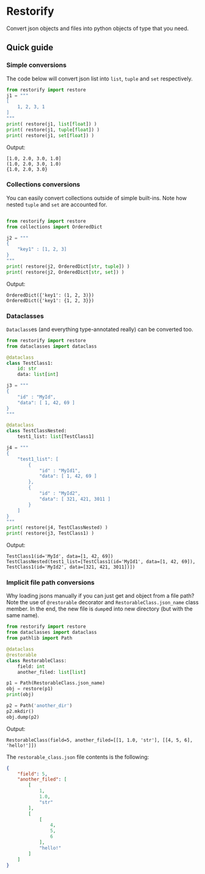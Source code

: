 # Restorify
Convert json objects and files into python objects of type that you need.

## Quick guide

### Simple conversions
The code below will convert json list into `list`, `tuple` and `set` respectively.
```python
from restorify import restore
j1 = """
[
	1, 2, 3, 1
]
"""
print( restore(j1, list[float]) )
print( restore(j1, tuple[float]) )
print( restore(j1, set[float]) )
```
Output:
```
[1.0, 2.0, 3.0, 1.0]
(1.0, 2.0, 3.0, 1.0)
{1.0, 2.0, 3.0}
```
### Collections conversions
You can easily convert collections outside of simple built-ins. Note how nested `tuple` and `set` are accounted for.
```python

from restorify import restore
from collections import OrderedDict

j2 = """
{
	"key1" : [1, 2, 3]
}
"""
print( restore(j2, OrderedDict[str, tuple]) )
print( restore(j2, OrderedDict[str, set]) )
```
 Output:
 ```
OrderedDict({'key1': (1, 2, 3)})
OrderedDict({'key1': {1, 2, 3}})
```
 ### Dataclasses
`Dataclass`es (and everything type-annotated really) can be converted too.
```python
from restorify import restore
from dataclasses import dataclass

@dataclass
class TestClass1:
	id: str
	data: list[int]

j3 = """
{
	"id" : "MyId",
	"data": [ 1, 42, 69 ]
}
"""

@dataclass
class TestClassNested:
	test1_list: list[TestClass1]

j4 = """
{
	"test1_list": [
		{
			"id" : "MyId1",
			"data": [ 1, 42, 69 ]
		},
		{
			"id" : "MyId2",
			"data": [ 321, 421, 3011 ]
		}
	]
}
"""
print( restore(j4, TestClassNested) )
print( restore(j3, TestClass1) )
```
Output:
```
TestClass1(id='MyId', data=[1, 42, 69])
TestClassNested(test1_list=[TestClass1(id='MyId1', data=[1, 42, 69]), TestClass1(id='MyId2', data=[321, 421, 3011])])
```
### Implicit file path conversions 
Why loading jsons manually if you can just get and object from a file path? Note the use of `@restorable` decorator and `RestorableClass.json_name` class member. In the end, the new file is `dump`ed into new directory (but with the same name).
```python
from restorify import restore
from dataclasses import dataclass
from pathlib import Path

@dataclass
@restorable
class RestorableClass:
	field: int
	another_filed: list[list]

p1 = Path(RestorableClass.json_name)
obj = restore(p1)
print(obj)

p2 = Path('another_dir')
p2.mkdir()
obj.dump(p2)
```
Output:
```
RestorableClass(field=5, another_filed=[[1, 1.0, 'str'], [[4, 5, 6], 'hello!']])
```
The `restorable_class.json` file contents is the following:
```json
{
    "field": 5,
    "another_filed": [
        [
            1,
            1.0,
            "str"
        ],
        [
            [
                4,
                5,
                6
            ],
            "hello!"
        ]
    ]
}
```
